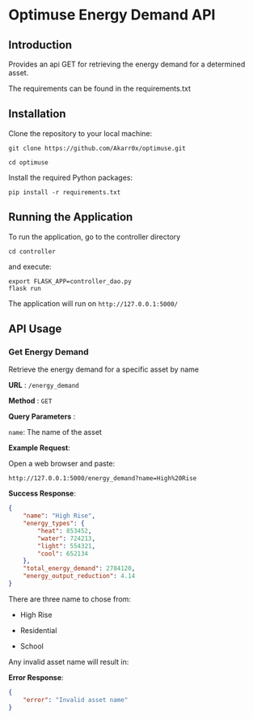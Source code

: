 # Optimuse Energy Demand API

## Introduction

Provides an api GET for retrieving the energy demand for a determined asset.
 
The requirements can be found in the requirements.txt

## Installation

Clone the repository to your local machine:
```
git clone https://github.com/Akarr0x/optimuse.git

cd optimuse
```
Install the required Python packages:
```
pip install -r requirements.txt
```
## Running the Application
To run the application, go to the controller directory
```
cd controller
```
and execute:
```
export FLASK_APP=controller_dao.py
flask run
```
The application will run on `http://127.0.0.1:5000/`


## API Usage

### Get Energy Demand

Retrieve the energy demand for a specific asset by name

**URL** : `/energy_demand`

**Method** : `GET`

**Query Parameters** :

`name`: The name of the asset

**Example Request**:

Open a web browser and paste:
```
http://127.0.0.1:5000/energy_demand?name=High%20Rise
```
**Success Response**:
```json
{
    "name": "High Rise",
    "energy_types": {
        "heat": 853452,
        "water": 724213,
        "light": 554321,
        "cool": 652134
    },
    "total_energy_demand": 2784120,
    "energy_output_reduction": 4.14
}
```
There are three name to chose from: 

- High Rise

- Residential

- School


Any invalid asset name will result in:

**Error Response**:
```json
{
    "error": "Invalid asset name"
}
